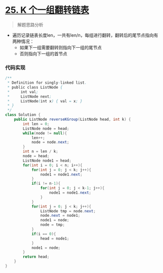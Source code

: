 # [25. K 个一组翻转链表](https://leetcode-cn.com/problems/reverse-nodes-in-k-group/)

> 解题思路分析

- 遍历记录链表长度len，一共有len/n，每组进行翻转，翻转后的尾节点指向有两种情况：
  - 如果下一组需要翻转则指向下一组的尾节点
  - 否则指向下一组的首节点

### 代码实现


~~~java
/**
 * Definition for singly-linked list.
 * public class ListNode {
 *     int val;
 *     ListNode next;
 *     ListNode(int x) { val = x; }
 * }
 */
class Solution {
    public ListNode reverseKGroup(ListNode head, int k) {
        int len = 0;
        ListNode node = head;
        while(node != null){
            len++;
            node = node.next;
        }
        int n = len / k;
        node = head;
        ListNode node1 = head;
        for(int i = 0; i < n; i++){
            for(int j = 0; j < k; j++){
                node1 = node1.next;
            }
            if(i != n-1){
                for(int j = 0; j < k-1; j++){
                    node1 = node1.next;
                }
            }
            for(int j = 0; j < k; j++){
                ListNode tmp = node.next;
                node.next = node1;
                node1 = node;
                node = tmp;
            }
            if(i == 0){
                head = node1;
            }
            node1 = node;
        }
        return head;
    }
}
~~~


